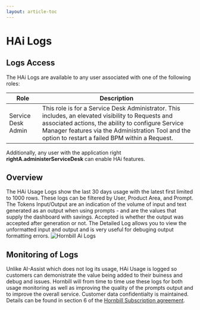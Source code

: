 ```yaml
---
layout: article-toc
---
```

# HAi Logs
## Logs Access
The HAi Logs are available to any user associated with one of the following roles: 

|Role|Description|
|-|-|
|Service Desk Admin|This role is for a Service Desk Administrator. This includes, an elevated visibility to Requests and associated actions, the ability to configure Service Manager features via the Administration Tool and the option to restart a failed BPM within a Request.|

Additionally, any user with the application right **rightA.administerServiceDesk** can enable HAi features.


## Overview
The HAi Usage Logs show the last 30 days usage with the latest first limited to 1000 rows. These logs can be filtered by User, Product Area, and Prompt. The Tokens Input/Output are an indication of the volume of input and text generated as an output when using prompts - and are the values that supply the dashboard with savings. Accepted is whether the output was accepted after generation or not. The Detailed Log allows you to view the unformatted input and output and is very useful for debuging output formatting errors.
<img src="/_books/servicemanager-config/administration/images/hai_logs.png" alt="Hornbill Ai Logs" ></img>

## Monitoring of Logs
Unlike AI-Assist which does not log its usage, HAi Usage is logged so customers can demonistrate the value being added to their buiness and debug and issues. Hornbill will from time to time use these logs for both usage monitoring as well as improving the quality of the prompts output and to improve the overall service. Customer data confidentialty is maintained. Details can be found in section 6 of the [Hornbill Subscription agreement](https://www.hornbill.com/subscription-agreements). 